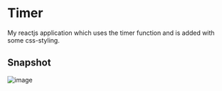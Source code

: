 # Timer
My reactjs application which uses the timer function and is added with some css-styling.

## Snapshot
![image](https://user-images.githubusercontent.com/56764533/85943555-661d3800-b94e-11ea-9c47-8943abad8742.png)
